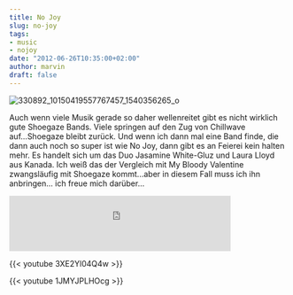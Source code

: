 ```yaml
---
title: No Joy
slug: no-joy
tags:
- music
- nojoy
date: "2012-06-26T10:35:00+02:00"
author: marvin
draft: false
---
```

![330892_10150419557767457_1540356265_o](/images/330892_10150419557767457_1540356265_o.jpg)

Auch wenn viele Musik gerade so daher wellenreitet gibt es nicht
wirklich gute Shoegaze Bands. Viele springen auf den Zug von Chillwave
auf...Shoegaze bleibt zurück. Und wenn ich dann mal eine Band finde, die
dann auch noch so super ist wie No Joy, dann gibt es an Feierei kein
halten mehr. Es handelt sich um das Duo Jasamine White-Gluz und Laura
Lloyd aus Kanada. Ich weiß das der Vergleich mit My Bloody Valentine
zwangsläufig mit Shoegaze kommt...aber in diesem Fall muss ich ihn
anbringen... ich freue mich darüber...

<iframe width="400" height="100" style="position: relative; display: block; width: 400px; height: 100px;" src="http://bandcamp.com/EmbeddedPlayer/v=2/album=233492792/size=venti/bgcol=FFFFFF/linkcol=4285BB/" allowtransparency="true" frameborder="0">[Negaverse
by No Joy](http://nojoy.bandcamp.com/album/negaverse)</iframe>

{{< youtube 3XE2Yl04Q4w >}}

{{< youtube 1JMYJPLHOcg >}}